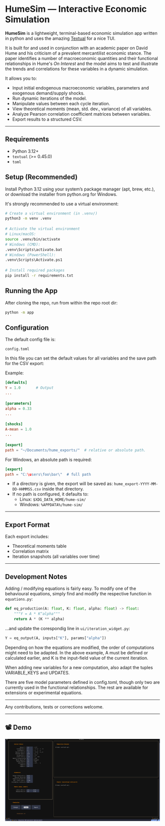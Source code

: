 # HumeSim — Interactive Economic Simulation

**HumeSim** is a lightweight, terminal-based economic simulation app written in python and uses the amazing [Textual](https://github.com/Textualize/textual) for a nice TUI. 

It is built for and used in conjunction with an academic paper on David Hume and his criticism of a prevalent mercantilist economic stance. The paper identifies a number of macroeconomic quantities and their functional relationships in Hume's *On Interest* and the model aims to test and illustrate the trends and correlations for these variables in a dynamic simulation. 

It allows you to:
- Input initial endogenous macroeconomic variables, parameters and exogenous demand/supply shocks.
- Run dynamic iterations of the model.
- Manipulate values between each cycle iteration.
- View theoretical moments (mean, std. dev., variance) of all variables.
- Analyze Pearson correlation coefficient matrices between variables.
- Export results to a structured CSV.

---

## Requirements

- Python 3.12+
- `textual` (>= 0.45.0)
- `toml`


## Setup (Recommended)

Install Python 3.12 using your system’s package manager (apt, brew, etc.), or download the installer from python.org for Windows.

It's strongly recommended to use a virtual environment:

```bash
# Create a virtual environment (in .venv/)
python3 -m venv .venv

# Activate the virtual environment
# Linux/macOS:
source .venv/bin/activate
# Windows (CMD):
.venv\Scripts\activate.bat
# Windows (PowerShell):
.venv\Scripts\Activate.ps1

# Install required packages
pip install -r requirements.txt
```

## Running the App

After cloning the repo, run from within the repo root dir:

```bash
python -m app
```

## Configuration

The default config file is:

```
config.toml
```

In this file you can set the default values for all variables and the save path for the CSV export:

Example:
```toml
[defaults]
Y = 1.0       # Output
...

[parameters]
alpha = 0.33
...

[shocks]
A-mean = 1.0
...

[export]
path = "~/Documents/hume_exports/"  # relative or absolute path.
```

For Windows, an absolute path is required:
```toml
[export]
path = "C:\users\foo\bar\"  # full path
```

- If a directory is given, the export will be saved as:
  `hume_export-YYYY-MM-DD-HHMMSS.csv` inside that directory.
- If no path is configured, it defaults to:
  - Linux: `$XDG_DATA_HOME/hume-sim/`
  - Windows: `%APPDATA%/hume-sim/`

---

## Export Format

Each export includes:

- Theoretical moments table
- Correlation matrix
- Iteration snapshots (all variables over time)

---

## Development Notes

Adding / modifying equations is fairly easy. To modify one of the behavioural equations, simply find and modify the respective function in `equations.py`:

```python
def eq_production(A: float, K: float, alpha: float) -> float:
    """Y = A * K^alpha"""
    return A * (K ** alpha)
```
...and update the corespondig line in `ui/iteration_widget.py`:
```python
Y = eq_output(A, inputs["K"], params["alpha"])
```

Depending on how the equations are modified, the order of computations might need to be adapted. In the above example, A must be defined or calculated earlier, and K is the input-field value of the current iteration.

When adding new variables for a new computation, also adapt the tuples VARIABLE_KEYS and UPDATES.

There are five model parameters defined in config.toml, though only two are currently used in the functional relationships. The rest are available for extensions or experimental equations.

---

Any contributions, tests or corrections welcome.

---

## 📽️ Demo

![HumeSim Demo](docs/demo.gif)
